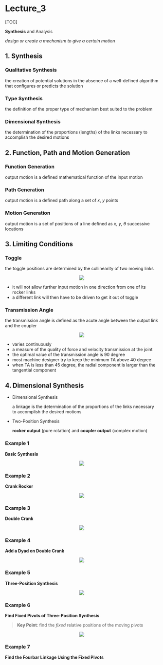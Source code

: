 # Lecture_3

[TOC]

**Synthesis** and Analysis

_design or create a mechanism to give a certain motion_

## 1. Synthesis

### Qualitative Synthesis

the creation of potential solutions in the absence of a well-defined algorithm that configures or predicts the solution

### Type Synthesis

the definition of the proper type of mechanism best suited to the problem

### Dimensional Synthesis

the determination of the proportions (lengths) of the links necessary to
accomplish the desired motions

## 2. Function, Path and Motion Generation

### Function Generation

output motion is a defined mathematical function of the input motion

### Path Generation

output motion is a defined path along a set of $x\text{, }y$ points

### Motion Generation

output motion is a set of positions of a line defined as $x\text{, }y\text{, }\theta$ successive locations

## 3. Limiting Conditions

### Toggle

the toggle positions are determined by the collinearity of two moving links

<div align = center><img src = "./assets/CH_3_Figure_1.png"></div>

- it will not allow further input motion in one direction from one of its rocker links
- a different link will then have to be driven to get it out of toggle

### Transmission Angle

the transmission angle is defined as the acute angle between the output link and the coupler

<div align = center><img src ="./assets/CH_3_Figure_2.png"></div>

- varies continuously
- a measure of the quality of force and velocity transmission at the joint
- the optimal value of the transmission angle is 90 degree
- most machine designer try to keep the minimum TA above 40 degree
- when TA is less than 45 degree, the radial component is larger than the tangential component

## 4. Dimensional Synthesis

- Dimensional Synthesis

  a linkage is the determination of the proportions of the links necessary to accomplish the desired motions

- Two-Position Synthesis

  **rocker output** (pure rotation) and **coupler output** (complex motion)

### Example 1

**Basic Synthesis**

<div align = center><img src = "./assets/Ch_3_figure_3.png"></div>

### Example 2

**Crank Rocker**

<div align = center><img src ="./assets/Ch_3_figure_4.png"></div>

### Example 3

**Double Crank**

<div align = center><img src = "./assets/Ch_3_figure_5.png"></div>

### Example 4

**Add a Dyad on Double Crank**

<div align = center><img src = "./assets/Ch_3_figure_6.png"></div>

### Example 5

**Three-Position Synthesis**

<div align = center><img src = "./assets/Ch_3_figure_7.png"></div>

### Example 6

**Find Fixed Pivots of Three-Position Synthesis**

>**Key Point**: find the *fixed* relative positions of the moving pivots

<div align = center><img src = "./assets/Ch_3_figure_8.png"></div>

### Example 7

**Find the Fourbar Linkage Using the Fixed Pivots**